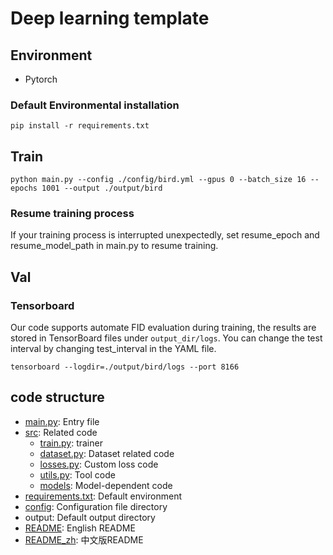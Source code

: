 # Deep learning template

## Environment
- Pytorch

### Default Environmental installation
```shell script
pip install -r requirements.txt
```

## Train
```shell script
python main.py --config ./config/bird.yml --gpus 0 --batch_size 16 --epochs 1001 --output ./output/bird
```

### Resume training process
If your training process is interrupted unexpectedly, set resume_epoch and resume_model_path in main.py to resume training.


## Val
### Tensorboard
Our code supports automate FID evaluation during training, the results are stored in TensorBoard files under `output_dir/logs`. You can change the test interval by changing test_interval in the YAML file.
 
 ```shell script
 tensorboard --logdir=./output/bird/logs --port 8166
```

## code structure
- [main.py](main.py): Entry file
- [src](src): Related code
    - [train.py](src/train.py): trainer
    - [dataset.py](src/dataset.py): Dataset related code
    - [losses.py](src/losses.py): Custom loss code
    - [utils.py](src/utils.py): Tool code
    - [models](src/models): Model-dependent code
- [requirements.txt](requirements.txt): Default environment
- [config](configs): Configuration file directory
- output: Default output directory
- [README](README.md): English README
- [README_zh](README_zh.md): 中文版README